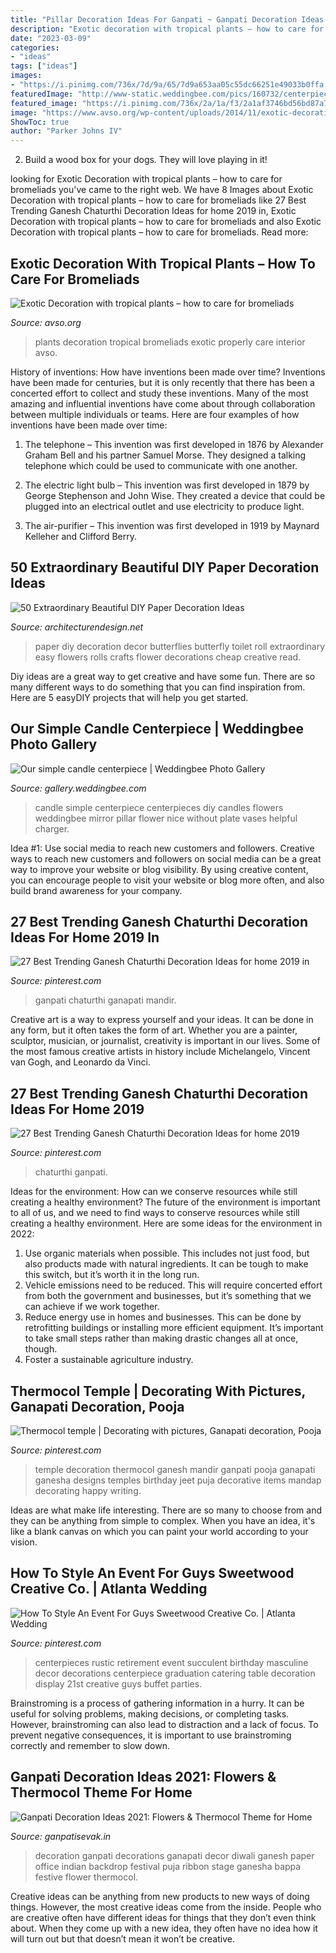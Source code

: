 ```yaml
---
title: "Pillar Decoration Ideas For Ganpati ~ Ganpati Decoration Ideas 2021: Flowers &amp; Thermocol Theme For Home"
description: "Exotic decoration with tropical plants – how to care for bromeliads"
date: "2023-03-09"
categories:
- "ideas"
tags: ["ideas"]
images:
- "https://i.pinimg.com/736x/7d/9a/65/7d9a653aa05c55dc66251e49033b0ffa.jpg"
featuredImage: "http://www-static.weddingbee.com/pics/160732/centerpieces.jpg"
featured_image: "https://i.pinimg.com/736x/2a/1a/f3/2a1af3746bd56bd87a7ca95168b25443.jpg"
image: "https://www.avso.org/wp-content/uploads/2014/11/exotic-decoration-with-tropical-plants-how-to-care-for-bromeliads-properly-1415889831.jpg"
ShowToc: true
author: "Parker Johns IV"
---
```



2. Build a wood box for your dogs. They will love playing in it!

	

		
looking for Exotic Decoration with tropical plants – how to care for bromeliads you've came to the right web. We have 8 Images about Exotic Decoration with tropical plants – how to care for bromeliads like 27 Best Trending Ganesh Chaturthi Decoration Ideas for home 2019 in, Exotic Decoration with tropical plants – how to care for bromeliads and also Exotic Decoration with tropical plants – how to care for bromeliads. Read more:
		
    
## Exotic Decoration With Tropical Plants – How To Care For Bromeliads

<img loading=lazy src="https://www.avso.org/wp-content/uploads/2014/11/exotic-decoration-with-tropical-plants-how-to-care-for-bromeliads-properly-1415889831.jpg" onerror="this.onerror=null;this.src='https://tse4.mm.bing.net/th?id=OIP.CfCjV2b31zVqWIYGte4v4QHaJf&amp;pid=15.1';" alt="Exotic Decoration with tropical plants – how to care for bromeliads">

_Source: avso.org_

>plants decoration tropical bromeliads exotic properly care interior avso. 

	

History of inventions: How have inventions been made over time?
Inventions have been made for centuries, but it is only recently that there has been a concerted effort to collect and study these inventions. Many of the most amazing and influential inventions have come about through collaboration between multiple individuals or teams. Here are four examples of how inventions have been made over time:

1) The telephone – This invention was first developed in 1876 by Alexander Graham Bell and his partner Samuel Morse. They designed a talking telephone which could be used to communicate with one another.

2) The electric light bulb – This invention was first developed in 1879 by George Stephenson and John Wise. They created a device that could be plugged into an electrical outlet and use electricity to produce light.

3) The air-purifier – This invention was first developed in 1919 by Maynard Kelleher and Clifford Berry.

    
## 50 Extraordinary Beautiful DIY Paper Decoration Ideas

<img loading=lazy src="https://cdn.architecturendesign.net/wp-content/uploads/2016/01/AD-Extraordinary-Beautiful-DIY-Paper-Decoration-Ideas-15.jpg" onerror="this.onerror=null;this.src='https://tse1.mm.bing.net/th?id=OIP.JP70lSwTEXC0ABUII2m2QwHaFj&amp;pid=15.1';" alt="50 Extraordinary Beautiful DIY Paper Decoration Ideas">

_Source: architecturendesign.net_

>paper diy decoration decor butterflies butterfly toilet roll extraordinary easy flowers rolls crafts flower decorations cheap creative read. 

	

Diy ideas are a great way to get creative and have some fun. There are so many different ways to do something that you can find inspiration from. Here are 5 easyDIY projects that will help you get started.

    
## Our Simple Candle Centerpiece | Weddingbee Photo Gallery

<img loading=lazy src="http://www-static.weddingbee.com/pics/160732/centerpieces.jpg" onerror="this.onerror=null;this.src='https://tse4.mm.bing.net/th?id=OIP.MuQ2AKMhRQchwLRXF3tlvwHaHW&amp;pid=15.1';" alt="Our simple candle centerpiece | Weddingbee Photo Gallery">

_Source: gallery.weddingbee.com_

>candle simple centerpiece centerpieces diy candles flowers weddingbee mirror pillar flower nice without plate vases helpful charger. 

	

Idea #1: Use social media to reach new customers and followers.
Creative ways to reach new customers and followers on social media can be a great way to improve your website or blog visibility. By using creative content, you can encourage people to visit your website or blog more often, and also build brand awareness for your company.

    
## 27 Best Trending Ganesh Chaturthi Decoration Ideas For Home 2019 In

<img loading=lazy src="https://i.pinimg.com/736x/2a/1a/f3/2a1af3746bd56bd87a7ca95168b25443.jpg" onerror="this.onerror=null;this.src='https://tse1.mm.bing.net/th?id=OIP.s0l2RT9oRlQPE4pEnE2S4AHaGo&amp;pid=15.1';" alt="27 Best Trending Ganesh Chaturthi Decoration Ideas for home 2019 in">

_Source: pinterest.com_

>ganpati chaturthi ganapati mandir. 

	

Creative art is a way to express yourself and your ideas. It can be done in any form, but it often takes the form of art. Whether you are a painter, sculptor, musician, or journalist, creativity is important in our lives. Some of the most famous creative artists in history include Michelangelo, Vincent van Gogh, and Leonardo da Vinci.

    
## 27 Best Trending Ganesh Chaturthi Decoration Ideas For Home 2019

<img loading=lazy src="https://i.pinimg.com/736x/7d/9a/65/7d9a653aa05c55dc66251e49033b0ffa.jpg" onerror="this.onerror=null;this.src='https://tse2.mm.bing.net/th?id=OIP.cUwTJLh30CoxtD8LYycvMwHaLG&amp;pid=15.1';" alt="27 Best Trending Ganesh Chaturthi Decoration Ideas for home 2019">

_Source: pinterest.com_

>chaturthi ganpati. 

	

Ideas for the environment: How can we conserve resources while still creating a healthy environment?
The future of the environment is important to all of us, and we need to find ways to conserve resources while still creating a healthy environment. Here are some ideas for the environment in 2022: 
1. Use organic materials when possible. This includes not just food, but also products made with natural ingredients. It can be tough to make this switch, but it’s worth it in the long run. 
2. Vehicle emissions need to be reduced. This will require concerted effort from both the government and businesses, but it’s something that we can achieve if we work together. 
3. Reduce energy use in homes and businesses. This can be done by retrofitting buildings or installing more efficient equipment. It’s important to take small steps rather than making drastic changes all at once, though. 
4. Foster a sustainable agriculture industry.

    
## Thermocol Temple | Decorating With Pictures, Ganapati Decoration, Pooja

<img loading=lazy src="https://i.pinimg.com/736x/14/ef/b6/14efb6968caa37e327e36b423e1fb99a--decorative-items-ganesha.jpg" onerror="this.onerror=null;this.src='https://tse3.mm.bing.net/th?id=OIP.CCINvqycI3UggVO9X-goxQHaJ4&amp;pid=15.1';" alt="Thermocol temple | Decorating with pictures, Ganapati decoration, Pooja">

_Source: pinterest.com_

>temple decoration thermocol ganesh mandir ganpati pooja ganapati ganesha designs temples birthday jeet puja decorative items mandap decorating happy writing. 

	

Ideas are what make life interesting. There are so many to choose from and they can be anything from simple to complex. When you have an idea, it's like a blank canvas on which you can paint your world according to your vision.

    
## How To Style An Event For Guys Sweetwood Creative Co. | Atlanta Wedding

<img loading=lazy src="https://i.pinimg.com/736x/66/f9/e5/66f9e5eb973f944f74df8c4dc1abb748--succulent-centerpieces-rustic-centerpieces.jpg" onerror="this.onerror=null;this.src='https://tse4.mm.bing.net/th?id=OIP.Qgyf9zXeokbjXtE5w4TKggHaNK&amp;pid=15.1';" alt="How To Style An Event For Guys Sweetwood Creative Co. | Atlanta Wedding">

_Source: pinterest.com_

>centerpieces rustic retirement event succulent birthday masculine decor decorations centerpiece graduation catering table decoration display 21st creative guys buffet parties. 

	

Brainstroming is a process of gathering information in a hurry. It can be useful for solving problems, making decisions, or completing tasks. However, brainstroming can also lead to distraction and a lack of focus. To prevent negative consequences, it is important to use brainstroming correctly and remember to slow down.

    
## Ganpati Decoration Ideas 2021: Flowers &amp; Thermocol Theme For Home

<img loading=lazy src="https://1.bp.blogspot.com/-kUa1lnra5wU/XzEolzS1muI/AAAAAAAAIQU/ot_G7LjrAnkfu1GGD6iTAHUajrecDraSwCLcBGAsYHQ/s1334/Ganpati-Decoration-Ideas-for-Office-3.jpg" onerror="this.onerror=null;this.src='https://tse1.mm.bing.net/th?id=OIP.OLH1MzbTgMrqFcGhUws4ZQHaF8&amp;pid=15.1';" alt="Ganpati Decoration Ideas 2021: Flowers &amp; Thermocol Theme for Home">

_Source: ganpatisevak.in_

>decoration ganpati decorations ganapati decor diwali ganesh paper office indian backdrop festival puja ribbon stage ganesha bappa festive flower thermocol. 

	

Creative ideas can be anything from new products to new ways of doing things. However, the most creative ideas come from the inside. People who are creative often have different ideas for things that they don’t even think about. When they come up with a new idea, they often have no idea how it will turn out but that doesn’t mean it won’t be creative.


